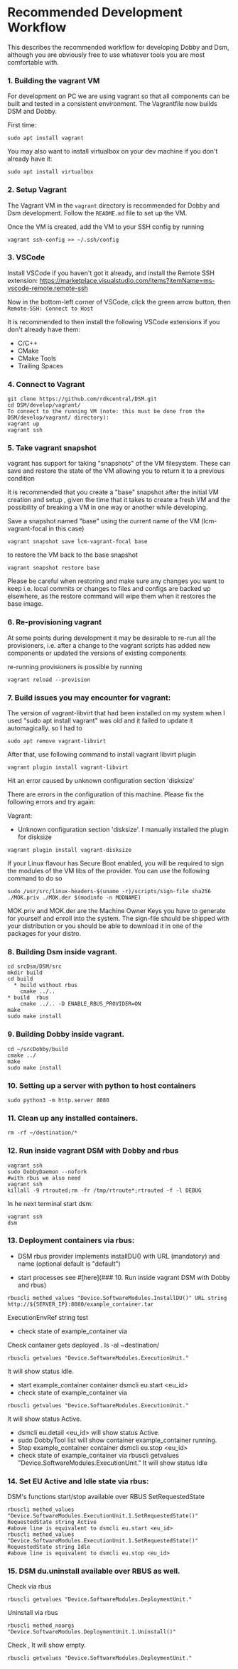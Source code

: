 # Recommended Development Workflow
This describes the recommended workflow for developing Dobby and Dsm, although you are obviously free to use whatever tools you are most comfortable with.

### 1. Building the vagrant VM
For development on PC we are using vagrant so that all components can be built and tested in a consistent environment. The Vagrantfile now builds DSM and Dobby.

First time:

```
sudo apt install vagrant
```
You may also want to install virtualbox on your dev machine if you don't already have it:
```
sudo apt install virtualbox
```

### 2. Setup Vagrant
The Vagrant VM in the `vagrant` directory is recommended for Dobby and Dsm development. Follow the `README.md` file to set up the VM.

Once the VM is created, add the VM to your SSH config by running
```
vagrant ssh-config >> ~/.ssh/config
```

### 3. VSCode
Install VSCode if you haven't got it already, and install the Remote SSH extension: https://marketplace.visualstudio.com/items?itemName=ms-vscode-remote.remote-ssh

Now in the bottom-left corner of VSCode, click the green arrow button, then `Remote-SSH: Connect to Host` 

It is recommended to then install the following VSCode extensions if you don't already have them:

* C/C++
* CMake
* CMake Tools
* Trailing Spaces

### 4. Connect to Vagrant
```
git clone https://github.com/rdkcentral/DSM.git
cd DSM/develop/vagrant/
To connect to the running VM (note: this must be done from the DSM/develop/vagrant/ directory):
vagrant up
vagrant ssh
```


### 5. Take vagrant snapshot

vagrant has support for taking "snapshots" of the VM filesystem. These can save and restore the state of the VM allowing you to return it to a previous condition

It is recommended that you create a "base" snapshot after the initial VM creation and setup , given the time that it takes to create a fresh VM and the possibility of breaking a VM in one way or another while developing.

Save a snapshot named "base" using the current name of the VM (lcm-vagrant-focal in this case)
```
vagrant snapshot save lcm-vagrant-focal base
```
to restore the VM back to the base snapshot
```
vagrant snapshot restore base
```
Please be careful when restoring and make sure any changes you want to keep i.e. local commits or changes to files and configs are backed up elsewhere, as the restore command will wipe them when it restores the base image.

### 6. Re-provisioning vagrant 
At some points during development it may be desirable to re-run all the provisioners, i.e. after a change to the vagrant scripts has added new components or updated the versions of existing components

re-running provisioners is possible by running
```
vagrant reload --provision

```

### 7. Build issues you may encounter for vagrant:
The version of vagrant-libvirt that had been installed on my system when I used "sudo apt install vagrant" was old and it failed to update it automagically.
so I had to

```
sudo apt remove vagrant-libvirt
```
After that, use following command to install vagrant libvirt plugin

```
vagrant plugin install vagrant-libvirt
```
Hit an error caused by unknown configuration section 'disksize'

There are errors in the configuration of this machine. Please fix
the following errors and try again:
  
Vagrant:
* Unknown configuration section 'disksize'.
I manually installed the plugin for disksize

```
vagrant plugin install vagrant-disksize
```
If your Linux flavour has Secure Boot enabled, you will be required to sign the modules of the VM libs of the provider. You can use the following command to do so
```
sudo /usr/src/linux-headers-$(uname -r)/scripts/sign-file sha256 ./MOK.priv ./MOK.der $(modinfo -n MODNAME)
```
MOK.priv and MOK.der are the Machine Owner Keys you have to generate for yourself and enroll into the system. The sign-file should be shipped with your distribution or you should be able to download it in one of the packages for your distro.

### 8. Building Dsm inside vagrant.
```
cd srcDsm/DSM/src
mkdir build
cd build
  * build without rbus
    cmake ../..
* build  rbus
    cmake ../.. -D ENABLE_RBUS_PROVIDER=ON
make
sudo make install
```

### 9. Building Dobby inside vagrant.
```
cd ~/srcDobby/build
cmake ../
make
sudo make install
```

### 10. Setting up a server with python to host containers
```
sudo python3 -m http.server 8080

```

### 11. Clean up any installed containers.
```
rm -rf ~/destination/*

```


### 12. Run inside vagrant DSM with Dobby and rbus
```
vagrant ssh
sudo DobbyDaemon --nofork
#with rbus we also need
vagrant ssh
killall -9 rtrouted;rm -fr /tmp/rtroute*;rtrouted -f -l DEBUG
```
In he next terminal start dsm:
```
vagrant ssh
dsm

```


### 13. Deployment containers via rbus:

* DSM rbus provider implements installDU() with URL (mandatory) and name (optional default is "default")


* start processes see #[here](### 10. Run inside vagrant DSM with Dobby and rbus)

```
rbuscli method_values "Device.SoftwareModules.InstallDU()" URL string http://${SERVER_IP}:8080/example_container.tar 
```
ExecutionEnvRef string test
* check state of example_container via

Check container gets deployed .
ls -al ~destination/

```
rbuscli getvalues "Device.SoftwareModules.ExecutionUnit."
```
  It will show status Idle.
* start example_container container dsmcli eu.start <eu_id>
* check state of example_container via

```
rbuscli getvalues "Device.SoftwareModules.ExecutionUnit."
```
  It will show status Active.
* dsmcli eu.detail <eu_id> will show status Active.
* sudo DobbyTool list will show container example_container running.
* Stop example_container container dsmcli eu.stop <eu_id>
* check state of example_container via rbuscli getvalues "Device.SoftwareModules.ExecutionUnit." It will show status Idle


### 14. Set EU Active and Idle state via rbus:

DSM's functions start/stop available over RBUS SetRequestedState
```
rbuscli method_values "Device.SoftwareModules.ExecutionUnit.1.SetRequestedState()" RequestedState string Active
#above line is equivalent to dsmcli eu.start <eu_id>
rbuscli method_values "Device.SoftwareModules.ExecutionUnit.1.SetRequestedState()" RequestedState string Idle
#above line is equivalent to dsmcli eu.stop <eu_id>
```

### 15. DSM du.uninstall available over RBUS as well.


Check via rbus
```
rbuscli getvalues "Device.SoftwareModules.DeploymentUnit."
```
Uninstall via rbus
```
rbuscli method_noargs "Device.SoftwareModules.DeploymentUnit.1.Uninstall()"
```
Check , It will show empty.
```
rbuscli getvalues "Device.SoftwareModules.DeploymentUnit."
```